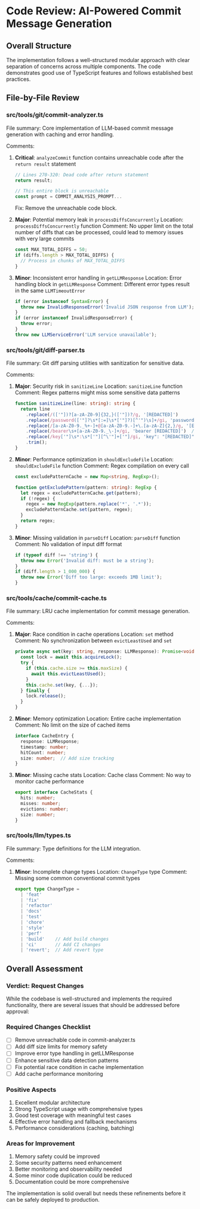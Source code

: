 # Code Review: AI-Powered Commit Message Generation

## Overall Structure

The implementation follows a well-structured modular approach with clear separation of concerns across multiple components. The code demonstrates good use of TypeScript features and follows established best practices.

## File-by-File Review

### src/tools/git/commit-analyzer.ts

File summary: Core implementation of LLM-based commit message generation with caching and error handling.

Comments:

1. **Critical**: `analyzeCommit` function contains unreachable code after the `return result` statement

   ```typescript
   // Lines 270-320: Dead code after return statement
   return result;
   
   // This entire block is unreachable
   const prompt = COMMIT_ANALYSIS_PROMPT...
   ```

   Fix: Remove the unreachable code block.

2. **Major**: Potential memory leak in `processDiffsConcurrently`
   Location: `processDiffsConcurrently` function
   Comment: No upper limit on the total number of diffs that can be processed, could lead to memory issues with very large commits

   ```typescript
   const MAX_TOTAL_DIFFS = 50;
   if (diffs.length > MAX_TOTAL_DIFFS) {
     // Process in chunks of MAX_TOTAL_DIFFS
   }
   ```

3. **Minor**: Inconsistent error handling in `getLLMResponse`
   Location: Error handling block in `getLLMResponse`
   Comment: Different error types result in the same `LLMTimeoutError`

   ```typescript
   if (error instanceof SyntaxError) {
     throw new InvalidResponseError('Invalid JSON response from LLM');
   }
   if (error instanceof InvalidResponseError) {
     throw error;
   }
   throw new LLMServiceError('LLM service unavailable');
   ```

### src/tools/git/diff-parser.ts

File summary: Git diff parsing utilities with sanitization for sensitive data.

Comments:

1. **Major**: Security risk in `sanitizeLine`
   Location: `sanitizeLine` function
   Comment: Regex patterns might miss some sensitive data patterns

   ```typescript
   function sanitizeLine(line: string): string {
     return line
       .replace(/(['"])?[a-zA-Z0-9]{32,}(['"])?/g, '[REDACTED]')
       .replace(/password(['"]?\s*[:=]\s*['"]?)[^'")\s]+/gi, 'password$1[REDACTED]')
       .replace(/[a-zA-Z0-9._%+-]+@[a-zA-Z0-9.-]+\.[a-zA-Z]{2,}/g, '[EMAIL]')
       .replace(/bearer\s+[a-zA-Z0-9._\-]+/gi, 'bearer [REDACTED]')  // Add JWT pattern
       .replace(/key['"]\s*:\s*['"][^\'"]+['"]/gi, 'key": "[REDACTED]"')  // Add API key pattern
       .trim();
   }
   ```

2. **Minor**: Performance optimization in `shouldExcludeFile`
   Location: `shouldExcludeFile` function
   Comment: Regex compilation on every call

   ```typescript
   const excludePatternCache = new Map<string, RegExp>();
   
   function getExcludePattern(pattern: string): RegExp {
     let regex = excludePatternCache.get(pattern);
     if (!regex) {
       regex = new RegExp(pattern.replace('*', '.*'));
       excludePatternCache.set(pattern, regex);
     }
     return regex;
   }
   ```

3. **Minor**: Missing validation in `parseDiff`
   Location: `parseDiff` function
   Comment: No validation of input diff format

   ```typescript
   if (typeof diff !== 'string') {
     throw new Error('Invalid diff: must be a string');
   }
   if (diff.length > 1_000_000) {
     throw new Error('Diff too large: exceeds 1MB limit');
   }
   ```

### src/tools/cache/commit-cache.ts

File summary: LRU cache implementation for commit message generation.

Comments:

1. **Major**: Race condition in cache operations
   Location: `set` method
   Comment: No synchronization between `evictLeastUsed` and `set`

   ```typescript
   private async set(key: string, response: LLMResponse): Promise<void> {
     const lock = await this.acquireLock();
     try {
       if (this.cache.size >= this.maxSize) {
         await this.evictLeastUsed();
       }
       this.cache.set(key, {...});
     } finally {
       lock.release();
     }
   }
   ```

2. **Minor**: Memory optimization
   Location: Entire cache implementation
   Comment: No limit on the size of cached items

   ```typescript
   interface CacheEntry {
     response: LLMResponse;
     timestamp: number;
     hitCount: number;
     size: number;  // Add size tracking
   }
   ```

3. **Minor**: Missing cache stats
   Location: Cache class
   Comment: No way to monitor cache performance

   ```typescript
   export interface CacheStats {
     hits: number;
     misses: number;
     evictions: number;
     size: number;
   }
   ```

### src/tools/llm/types.ts

File summary: Type definitions for the LLM integration.

Comments:

1. **Minor**: Incomplete change types
   Location: `ChangeType` type
   Comment: Missing some common conventional commit types

   ```typescript
   export type ChangeType =
     | 'feat'
     | 'fix'
     | 'refactor'
     | 'docs'
     | 'test'
     | 'chore'
     | 'style'
     | 'perf'
     | 'build'    // Add build changes
     | 'ci'       // Add CI changes
     | 'revert';  // Add revert type
   ```

## Overall Assessment

### Verdict: Request Changes

While the codebase is well-structured and implements the required functionality, there are several issues that should be addressed before approval:

### Required Changes Checklist

- [ ] Remove unreachable code in commit-analyzer.ts
- [ ] Add diff size limits for memory safety
- [ ] Improve error type handling in getLLMResponse
- [ ] Enhance sensitive data detection patterns
- [ ] Fix potential race condition in cache implementation
- [ ] Add cache performance monitoring

### Positive Aspects

1. Excellent modular architecture
2. Strong TypeScript usage with comprehensive types
3. Good test coverage with meaningful test cases
4. Effective error handling and fallback mechanisms
5. Performance considerations (caching, batching)

### Areas for Improvement

1. Memory safety could be improved
2. Some security patterns need enhancement
3. Better monitoring and observability needed
4. Some minor code duplication could be reduced
5. Documentation could be more comprehensive

The implementation is solid overall but needs these refinements before it can be safely deployed to production.
